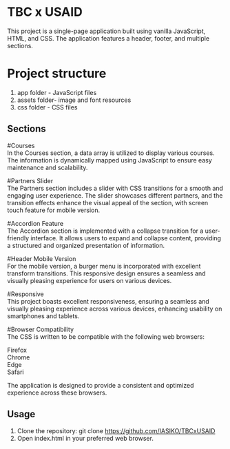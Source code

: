 # TBC x USAID

This project is a single-page application built using vanilla JavaScript, HTML, and CSS. The application features a header, footer, and multiple sections.

# Project structure

1. app folder - JavaScript files
2. assets folder- image and font resources
3. css folder - CSS files

## Sections

#Courses\
In the Courses section, a data array is utilized to display various courses. The information is dynamically mapped using JavaScript to ensure easy maintenance and scalability.

#Partners Slider\
The Partners section includes a slider with CSS transitions for a smooth and engaging user experience. The slider showcases different partners, and the transition effects enhance the visual appeal of the section, with screen touch feature for mobile version.

#Accordion Feature\
The Accordion section is implemented with a collapse transition for a user-friendly interface. It allows users to expand and collapse content, providing a structured and organized presentation of information.

#Header Mobile Version\
For the mobile version, a burger menu is incorporated with excellent transform transitions. This responsive design ensures a seamless and visually pleasing experience for users on various devices.

#Responsive\
This project boasts excellent responsiveness, ensuring a seamless and visually pleasing experience across various devices, enhancing usability on smartphones and tablets.

#Browser Compatibility\
The CSS is written to be compatible with the following web browsers:

Firefox\
Chrome\
Edge\
Safari

The application is designed to provide a consistent and optimized experience across these browsers.


## Usage

1. Clone the repository: git clone https://github.com/IASIKO/TBCxUSAID
2. Open index.html in your preferred web browser.
